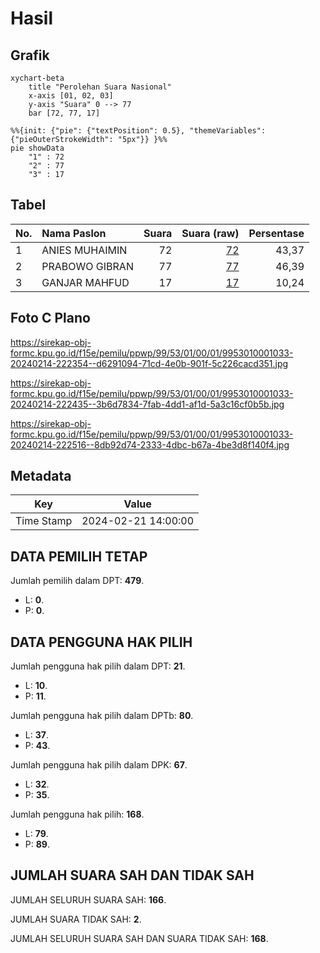 # Hasil

## Grafik

```mermaid
xychart-beta
    title "Perolehan Suara Nasional"
    x-axis [01, 02, 03]
    y-axis "Suara" 0 --> 77
    bar [72, 77, 17]
```

```mermaid
%%{init: {"pie": {"textPosition": 0.5}, "themeVariables": {"pieOuterStrokeWidth": "5px"}} }%%
pie showData
    "1" : 72
    "2" : 77
    "3" : 17
```

## Tabel

| No. | Nama Paslon    | Suara | Suara (raw) | Persentase |
|:--- |:-------------- | -----:| -----------:| ----------:|
| 1   | ANIES MUHAIMIN | 72    | [72][p-1]   | 43,37      |
| 2   | PRABOWO GIBRAN | 77    | [77][p-2]   | 46,39      |
| 3   | GANJAR MAHFUD  | 17    | [17][p-3]   | 10,24      |


[p-1]: https://github.com/gigit-pemilu/pemilu-2024/blob/main/pilpres/hitung-suara/sub/99-luar-negeri/sub/53-jeddah-arab-saudi/sub/01-jeddah-arab-saudi/sub/0001-jeddah-arab-saudi/sub/033-ksk-021/sub/paslon-1.txt
[p-2]: https://github.com/gigit-pemilu/pemilu-2024/blob/main/pilpres/hitung-suara/sub/99-luar-negeri/sub/53-jeddah-arab-saudi/sub/01-jeddah-arab-saudi/sub/0001-jeddah-arab-saudi/sub/033-ksk-021/sub/paslon-2.txt
[p-3]: https://github.com/gigit-pemilu/pemilu-2024/blob/main/pilpres/hitung-suara/sub/99-luar-negeri/sub/53-jeddah-arab-saudi/sub/01-jeddah-arab-saudi/sub/0001-jeddah-arab-saudi/sub/033-ksk-021/sub/paslon-3.txt

## Foto C Plano

https://sirekap-obj-formc.kpu.go.id/f15e/pemilu/ppwp/99/53/01/00/01/9953010001033-20240214-222354--d6291094-71cd-4e0b-901f-5c226cacd351.jpg

https://sirekap-obj-formc.kpu.go.id/f15e/pemilu/ppwp/99/53/01/00/01/9953010001033-20240214-222435--3b6d7834-7fab-4dd1-af1d-5a3c16cf0b5b.jpg

https://sirekap-obj-formc.kpu.go.id/f15e/pemilu/ppwp/99/53/01/00/01/9953010001033-20240214-222516--8db92d74-2333-4dbc-b67a-4be3d8f140f4.jpg


## Metadata

| Key        | Value               |
| ---------- | ------------------- |
| Time Stamp | 2024-02-21 14:00:00 |


## DATA PEMILIH TETAP

Jumlah pemilih dalam DPT: **479**.
 * L: **0**.
 * P: **0**.

## DATA PENGGUNA HAK PILIH

Jumlah pengguna hak pilih dalam DPT: **21**.
 * L: **10**.
 * P: **11**.

Jumlah pengguna hak pilih dalam DPTb: **80**.
 * L: **37**.
 * P: **43**.

Jumlah pengguna hak pilih dalam DPK: **67**.
 * L: **32**.
 * P: **35**.

Jumlah pengguna hak pilih: **168**.
 * L: **79**.
 * P: **89**.

## JUMLAH SUARA SAH DAN TIDAK SAH

JUMLAH SELURUH SUARA SAH: **166**.

JUMLAH SUARA TIDAK SAH: **2**.

JUMLAH SELURUH SUARA SAH DAN SUARA TIDAK SAH: **168**.


